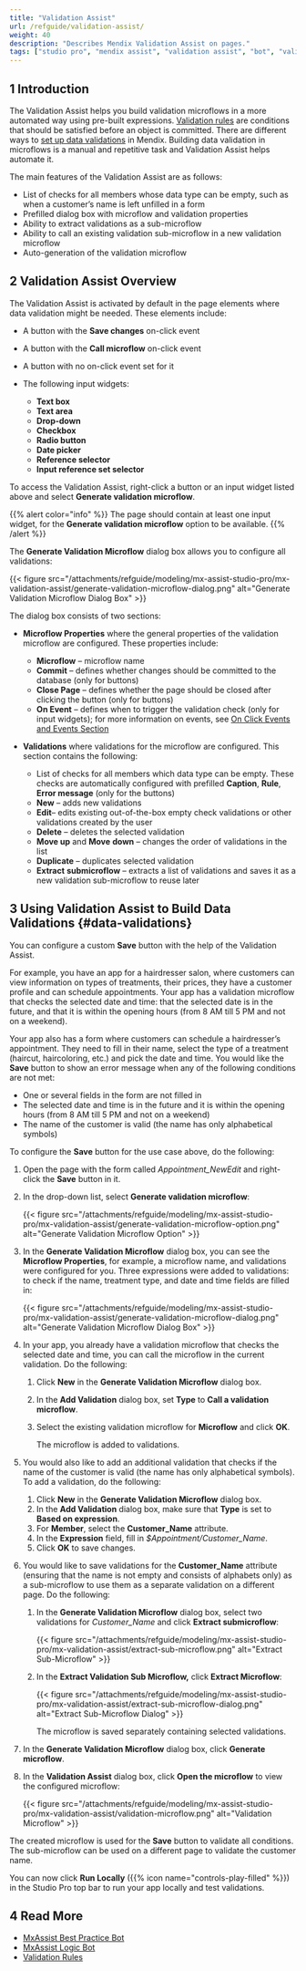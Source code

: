 ```yaml
---
title: "Validation Assist"
url: /refguide/validation-assist/
weight: 40
description: "Describes Mendix Validation Assist on pages."
tags: ["studio pro", "mendix assist", "validation assist", "bot", "validation bot", "validation", "data validations", "field validation", "form validation"]
---
```


## 1 Introduction 

The Validation Assist helps you build validation microflows in a more automated way using pre-built expressions. [Validation rules](/refguide/validation-rules/) are conditions that should be satisfied before an object is committed. There are different ways to [set up data validations](/refguide/setting-up-data-validation/) in Mendix. Building data validation in microflows is a manual and repetitive task and Validation Assist helps automate it. 

The main features of the Validation Assist are as follows:

* List of checks for all members whose data type can be empty, such as when a customer’s name is left unfilled in a form  
* Prefilled dialog box with microflow and validation properties
* Ability to extract validations as a sub-microflow 
* Ability to call an existing validation sub-microflow in a new validation microflow
* Auto-generation of the validation microflow 

## 2 Validation Assist Overview

The Validation Assist is activated by default in the page elements where data validation might be needed. These elements include:

* A button with the **Save changes** on-click event
* A button with the **Call microflow** on-click event
* A button with no on-click event set for it
* The following input widgets:

    * **Text box**
    * **Text area**
    * **Drop-down**
    * **Checkbox**
    * **Radio button**
    * **Date picker**
    * **Reference selector**
    * **Input reference set selector**

To access the Validation Assist, right-click a button or an input widget listed above and select **Generate validation microflow**. 

{{% alert color="info" %}}
The page should contain at least one input widget, for the **Generate validation microflow** option to be available. 
{{% /alert %}} 

The **Generate Validation Microflow** dialog box allows you to configure all validations:

{{< figure src="/attachments/refguide/modeling/mx-assist-studio-pro/mx-validation-assist/generate-validation-microflow-dialog.png" alt="Generate Validation Microflow Dialog Box" >}}

The dialog box consists of two sections:

* **Microflow Properties** where the general properties of the validation microflow are configured. These properties include:

    * **Microflow** – microflow name
    * **Commit** – defines whether changes should be committed to the database (only for buttons)
    * **Close Page** – defines whether the page should be closed after clicking the button (only for buttons)
    * **On Event** – defines when to trigger the validation check (only for input widgets); for more information on events, see [On Click Events and Events Section](/refguide/on-click-event/)

* **Validations** where validations for the microflow are configured. This section contains the following: 

    * List of checks for all members which data type can be empty. These checks are automatically configured with prefilled **Caption**, **Rule**, **Error message** (only for the buttons)
    * **New** – adds new validations  
    * **Edit**– edits existing out-of-the-box empty check validations or other validations created by the user
    * **Delete** – deletes the selected validation
    * **Move up** and **Move** **down** – changes the order of validations in the list
    * **Duplicate** – duplicates selected validation
    * **Extract** **submicroflow** – extracts a list of validations and saves it as a new validation sub-microflow to reuse later

## 3 Using Validation Assist to Build Data Validations {#data-validations}

You can configure a custom **Save** button with the help of the Validation Assist. 

For example, you have an app for a hairdresser salon, where customers can view information on types of treatments, their prices, they have a customer profile and can schedule appointments. Your app has a validation microflow that checks the selected date and time: that the selected date is in the future, and that it is within the opening hours (from 8 AM till 5 PM and not on a weekend). 

Your app also has a form where customers can schedule a hairdresser’s appointment. They need to fill in their name, select the type of a treatment (haircut, haircoloring, etc.) and pick the date and time. You would like the **Save** button to show an error message when any of the following conditions are not met:

* One or several fields in the form are not filled in
* The selected date and time is in the future and it is within the opening hours (from 8 AM till 5 PM and not on a weekend)
* The name of the customer is valid (the name has only alphabetical symbols)

To configure the **Save** button for the use case above, do the following:

1. Open the page with the form called *Appointment_NewEdit* and right-click the **Save** button in it.
2. In the drop-down list, select **Generate validation microflow**:

    {{< figure src="/attachments/refguide/modeling/mx-assist-studio-pro/mx-validation-assist/generate-validation-microflow-option.png" alt="Generate Validation Microflow Option" >}}

3. In the **Generate Validation Microflow** dialog box, you can see the **Microflow Properties**, for example, a microflow name, and validations were configured for you. Three expressions were added to validations: to check if the name, treatment type, and date and time fields are filled in:

    {{< figure src="/attachments/refguide/modeling/mx-assist-studio-pro/mx-validation-assist/generate-validation-microflow-dialog.png" alt="Generate Validation Microflow Dialog Box" >}}

4. In your app, you already have a validation microflow that checks the selected date and time, you can call the microflow in the current validation. Do the following:

    1. Click **New** in the **Generate Validation Microflow** dialog box.
    2. In the **Add Validation** dialog box, set **Type** to **Call a validation microflow**.
    3. Select the existing validation microflow for **Microflow** and click **OK**. 

        The microflow is added to validations. 

5. You would also like to add an additional validation that checks if the name of the customer is valid (the name has only alphabetical symbols). To add a validation, do the following:

    1. Click **New** in the **Generate Validation Microflow** dialog box. 
    2. In the **Add Validation** dialog box, make sure that **Type** is set to **Based on expression**.
    3. For **Member**, select the **Customer_Name** attribute.
    4. In the **Expression** field, fill in *$Appointment/Customer_Name*. 
    5. Click **OK** to save changes.

6. You would like to save validations for the **Customer_Name** attribute (ensuring that the name is not empty and consists of alphabets only) as a sub-microflow to use them as a separate validation on a different page. Do the following:

    1. In the **Generate Validation Microflow** dialog box, select two validations for *Customer_Name* and click **Extract submicroflow**:

        {{< figure src="/attachments/refguide/modeling/mx-assist-studio-pro/mx-validation-assist/extract-sub-microflow.png" alt="Extract Sub-Microflow" >}}

    2. In the **Extract Validation Sub Microflow,** click **Extract Microflow**:

        {{< figure src="/attachments/refguide/modeling/mx-assist-studio-pro/mx-validation-assist/extract-sub-microflow-dialog.png" alt="Extract Sub-Microflow Dialog" >}}

        The microflow is saved separately containing selected validations.

7. In the **Generate Validation Microflow** dialog box, click **Generate microflow**. 
8. In the **Validation Assist** dialog box, click **Open the microflow** to view the configured microflow:

    {{< figure src="/attachments/refguide/modeling/mx-assist-studio-pro/mx-validation-assist/validation-microflow.png" alt="Validation Microflow" >}}

The created microflow is used for the **Save** button to validate all conditions. The sub-microflow can be used on a different page to validate the customer name.

You can now click **Run Locally** ({{% icon name="controls-play-filled" %}}) in the Studio Pro top bar to run your app locally and test validations.

## 4 Read More 

* [MxAssist Best Practice Bot](/refguide/mx-assist-performance-bot/)
* [MxAssist Logic Bot](/refguide/mx-assist-logic-bot/)
* [Validation Rules](/refguide/validation-rules/)     
